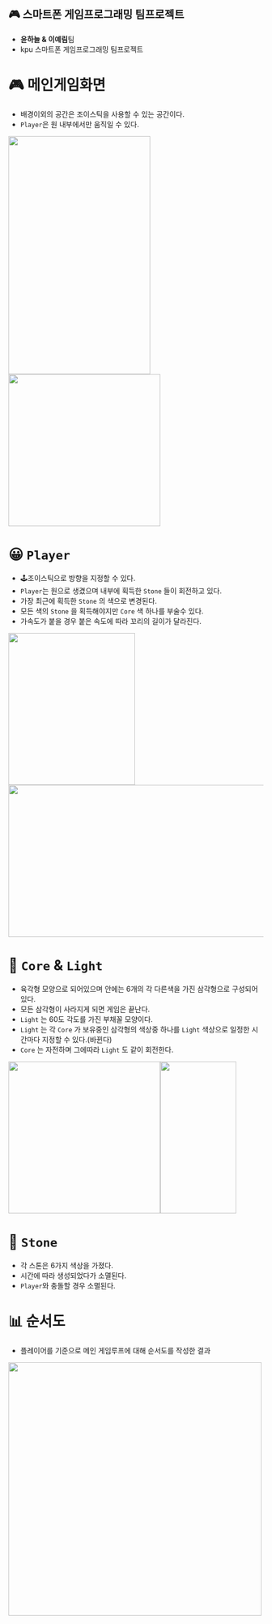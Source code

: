 :video_game: 스마트폰 게임프로그래밍 팀프로젝트
-----
 - <a>__윤하늘 & 이예림__</a>팀
 - kpu 스마트폰 게임프로그래밍 팀프로젝트 
 
# :video_game: 메인게임화면  
 - 배경이외의 공간은 조이스틱을 사용할 수 있는 공간이다. 
 - `Player`은 원 내부에서만 움직일 수 있다.  
   
<img src = "https://user-images.githubusercontent.com/40654954/80394287-9c0d5400-88ec-11ea-87c3-a72d02fa42d5.jpg" height="470px" width="280px"/> <img src ="https://user-images.githubusercontent.com/40654954/80394266-96177300-88ec-11ea-9734-274b74784532.jpg" height = "300px" width = "300px"/>

# :grinning: `Player`
 - :joystick:조이스틱으로 방향을 지정할 수 있다.
 - `Player`는 원으로 생겼으며 내부에 획득한 `Stone` 들이 회전하고 있다. 
 - 가장 최근에 획득한 `Stone` 의 색으로 변경된다.
 - 모든 색의 `Stone` 을 획득해야지만 `Core` 색 하나를 부술수 있다. 
 - 가속도가 붙을 경우 붙은 속도에 따라 꼬리의 길이가 달라진다.
   
 <img src ="https://user-images.githubusercontent.com/40654954/80394310-9f084480-88ec-11ea-8254-a50e0e6a8496.jpg" height = "300px" width = "250px"/><img src ="https://user-images.githubusercontent.com/40654954/80394316-a0d20800-88ec-11ea-8053-45881f22efdb.jpg" height = "300px" width = "600px"/>

# :crystal_ball: `Core` & `Light`
 - 육각형 모양으로 되어있으며 안에는 6개의 각 다른색을 가진 삼각형으로 구성되어 있다.  
 - 모든 삼각형이 사라지게 되면 게임은 끝난다.
 - `Light` 는 60도 각도를 가진 부채꼴 모양이다.
 - `Light` 는 각 `Core` 가 보유중인 삼각형의 색상중 하나를 `Light` 색상으로 일정한 시간마다 지정할 수 있다.(바뀐다)
 - `Core` 는 자전하며 그에따라 `Light` 도 같이 회전한다.  
   
<img src ="https://user-images.githubusercontent.com/40654954/80394266-96177300-88ec-11ea-9734-274b74784532.jpg" height = "300px" width = "300px"/><img src ="https://user-images.githubusercontent.com/40654954/80394270-97e13680-88ec-11ea-83a4-784a138d1edc.jpg" height = "300px" width = "150px"/>

# :crystal_ball: `Stone`
 - 각 스톤은 6가지 색상을 가졌다. 
 - 시간에 따라 생성되었다가 소멸된다.
 - `Player`와 충돌할 경우 소멸된다.
 
 # :bar_chart: 순서도  
- 플레이어를 기준으로 메인 게임루프에 대해 순서도를 작성한 결과
  
<img src = "https://user-images.githubusercontent.com/40654954/80484602-f2cd6900-8992-11ea-8e50-01f5d886aa7d.png" height="500px" width="500px"/>
 
